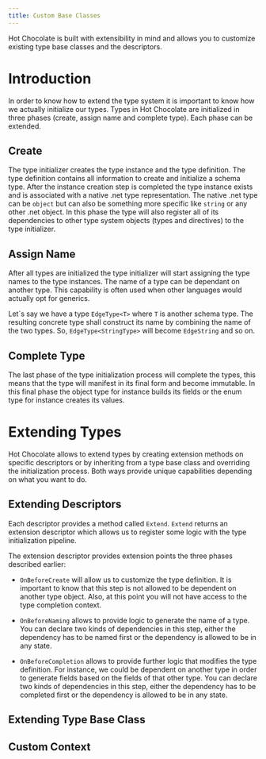 ```yaml
---
title: Custom Base Classes
---
```


Hot Chocolate is built with extensibility in mind and allows you to customize existing type base classes and the descriptors.

# Introduction

In order to know how to extend the type system it is important to know how we actually initialize our types. Types in Hot Chocolate are initialized in three phases (create, assign name and complete type). Each phase can be extended.

## Create

The type initializer creates the type instance and the type definition. The type definition contains all information to create and initialize a schema type. After the instance creation step is completed the type instance exists and is associated with a native .net type representation. The native .net type can be `object` but can also be something more specific like `string` or any other .net object. In this phase the type will also register all of its dependencies to other type system objects (types and directives) to the type initializer.

## Assign Name

After all types are initialized the type initializer will start assigning the type names to the type instances. The name of a type can be dependant on another type. This capability is often used when other languages would actually opt for generics.

Let\`s say we have a type `EdgeType<T>` where `T` is another schema type. The resulting concrete type shall construct its name by combining the name of the two types. So, `EdgeType<StringType>` will become `EdgeString` and so on.

## Complete Type

The last phase of the type initialization process will complete the types, this means that the type will manifest in its final form and become immutable. In this final phase the object type for instance builds its fields or the enum type for instance creates its values.

# Extending Types

Hot Chocolate allows to extend types by creating extension methods on specific descriptors or by inheriting from a type base class and overriding the initialization process. Both ways provide unique capabilities depending on what you want to do.

## Extending Descriptors

Each descriptor provides a method called `Extend`. `Extend` returns an extension descriptor which allows us to register some logic with the type initialization pipeline.

The extension descriptor provides extension points the three phases described earlier:

- `OnBeforeCreate` will allow us to customize the type definition. It is important to know that this step is not allowed to be dependent on another type object. Also, at this point you will not have access to the type completion context.

- `OnBeforeNaming` allows to provide logic to generate the name of a type. You can declare two kinds of dependencies in this step, either the dependency has to be named first or the dependency is allowed to be in any state.

- `OnBeforeCompletion` allows to provide further logic that modifies the type definition. For instance, we could be dependent on another type in order to generate fields based on the fields of that other type. You can declare two kinds of dependencies in this step, either the dependency has to be completed first or the dependency is allowed to be in any state.

## Extending Type Base Class

## Custom Context
